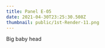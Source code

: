 ```yaml
---
title: Panel E-05
date: 2021-04-30T23:25:30.508Z
thumbnail: public/1st-Render-11.png
---
```

Big baby head
